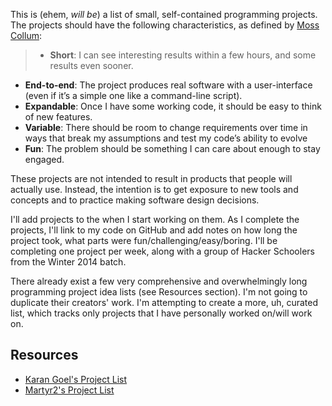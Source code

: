 This is (ehem, *will be*) a list of small, self-contained programming projects. The projects should have the following characteristics, as defined by [Moss Collum](http://makingcodespeak.com/2014/04/18/tiny-projects.html):

> * **Short**: I can see interesting results within a few hours, and some results even sooner.
* **End-to-end**: The project produces real software with a user-interface (even if it’s a simple one like a command-line script).
* **Expandable**: Once I have some working code, it should be easy to think of new features.
* **Variable**: There should be room to change requirements over time in ways that break my assumptions and test my code’s ability to evolve
* **Fun**: The problem should be something I can care about enough to stay engaged.

These projects are not intended to result in products that people will actually use. Instead, the intention is to get exposure to new tools and concepts and to practice making software design decisions. 

I'll add projects to the when I start working on them. As I complete the projects, I'll link to my code on GitHub and add notes on how long the project took, what parts were fun/challenging/easy/boring. I'll be completing one project per week, along with a group of Hacker Schoolers from the Winter 2014 batch.

There already exist a few very comprehensive and overwhelmingly long programming project idea lists (see Resources section). I'm not going to duplicate their creators' work. I'm attempting to create a more, uh, curated list, which tracks only projects that I have personally worked on/will work on.

## Resources

* [Karan Goel's Project List](https://github.com/karan/Projects)
* [Martyr2's Project List](http://www.dreamincode.net/forums/topic/78802-martyr2s-mega-project-ideas-list/)